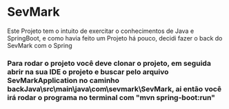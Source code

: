 # SevMark
Este Projeto tem o intuito de exercitar o conhecimentos de Java e SpringBoot, e como havia feito um Projeto há pouco, decidi fazer o back do SevMark com o Spring

<h3>Para rodar o projeto você deve clonar o projeto, em seguida abrir na sua IDE o projeto e buscar pelo arquivo SevMarkApplication no caminho backJava\src\main\java\com\sevmark\SevMark, ai então você irá rodar o programa no terminal com "mvn spring-boot:run"</h3>
